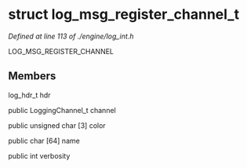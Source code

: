 # struct log_msg_register_channel_t

*Defined at line 113 of ./engine/log_int.h*

 LOG_MSG_REGISTER_CHANNEL 



## Members

log_hdr_t hdr

public LoggingChannel_t channel

public unsigned char [3] color

public char [64] name

public int verbosity



